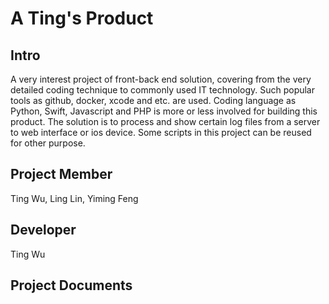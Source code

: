 # A Ting's Product

## Intro
A very interest project of front-back end solution, covering from the very detailed coding technique to commonly used IT technology. Such popular tools as github, docker, xcode and etc. are used. Coding language as Python, Swift, Javascript and PHP is more or less involved for building this product. The solution is to process and show certain log files from a server to web interface or ios device. Some scripts in this project can be reused for other purpose.

## Project Member
Ting Wu, Ling Lin, Yiming Feng

## Developer
Ting Wu

## Project Documents
